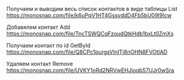 Получаем и выводим весь список контактов в виде таблицы
List
https://monosnap.com/file/k6uPqV1HT4GssyddD4Fb5bU09l9Icw

Добавялем контакт
Add
https://monosnap.com/file/TncTSWQCqFzoudQtkHdb1bxLt0ZmXs

Получаем контакт по id
GetById
https://monosnap.com/file/Q8CPc1purgsVlnITj8nOHN8FVOtIAD

Удаляем контакт
Remove
https://monosnap.com/file/UVKY1oRd2NRVwEHJioqb57UJr0wSra
